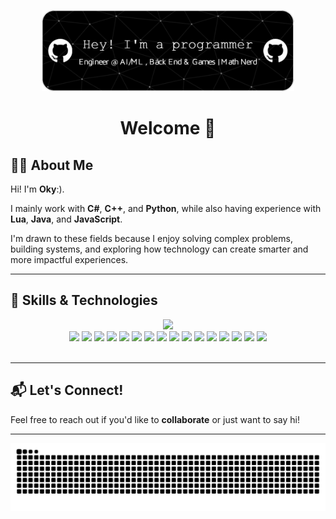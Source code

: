 <p align="center">
  <img src="img/github-header-image.png" alt="Banner" width="80%" />
</p>

<h1 align="center">Welcome 👋</h1>

## 👨‍💻 About Me

Hi! I'm **Oky**:).

I mainly work with **C#**, **C++**, and **Python**, while also having experience with **Lua**, **Java**, and **JavaScript**.

I'm drawn to these fields because I enjoy solving complex problems, building systems, and exploring how technology can create smarter and more impactful experiences.

---

## 🧠 Skills & Technologies

<div align="center">
  <img src="https://img.shields.io/badge/Frameworks%20%26%20Tools-grey?style=for-the-badge" />
</div>

<div align="center">
  <img src="https://img.shields.io/badge/Unity-000000?style=for-the-badge&logo=unity&logoColor=white" />
  <img src="https://img.shields.io/badge/Unreal%20Engine-313131?style=for-the-badge&logo=unrealengine&logoColor=white" />
  <img src="https://img.shields.io/badge/SFML-8CC445?style=for-the-badge&logo=sfml&logoColor=white" />
  <img src="https://img.shields.io/badge/OpenGL-5586A4?style=for-the-badge&logo=opengl&logoColor=white" />
  <img src="https://img.shields.io/badge/Flask-000000?style=for-the-badge&logo=flask&logoColor=white" />
  <img src="https://img.shields.io/badge/.NET-512BD4?style=for-the-badge&logo=dotnet&logoColor=white" />
  <img src="https://img.shields.io/badge/Node.js-339933?style=for-the-badge&logo=node-dot-js&logoColor=white" />
  <img src="https://img.shields.io/badge/TensorFlow-FF6F00?style=for-the-badge&logo=tensorflow&logoColor=white" />
  <img src="https://img.shields.io/badge/PyTorch-EE4C2C?style=for-the-badge&logo=pytorch&logoColor=white" />
  <img src="https://img.shields.io/badge/Keras-D00000?style=for-the-badge&logo=keras&logoColor=white" />
  <img src="https://img.shields.io/badge/OpenCV-5C3EE8?style=for-the-badge&logo=opencv&logoColor=white" />
  <img src="https://img.shields.io/badge/scikit_learn-F7931E?style=for-the-badge&logo=scikit-learn&logoColor=white" />
  <img src="https://img.shields.io/badge/NumPy-013243?style=for-the-badge&logo=numpy&logoColor=white" />
  <img src="https://img.shields.io/badge/pandas-150458?style=for-the-badge&logo=pandas&logoColor=white" />
  <img src="https://img.shields.io/badge/Matplotlib-005C6B?style=for-the-badge&logo=matplotlib&logoColor=white" />
  <img src="https://img.shields.io/badge/Seaborn-3E7BBF?style=for-the-badge&logo=seaborn&logoColor=white" />
</div>

<br/>

---

## 📬 Let's Connect!

Feel free to reach out if you'd like to **collaborate** or just want to say hi!

---

<img src="https://raw.githubusercontent.com/XLevi9/XLevi9/output/snake.svg" alt="Snake animation" />
